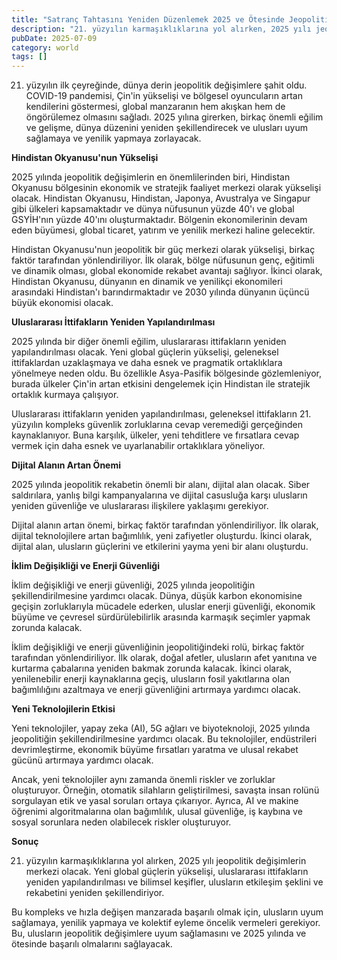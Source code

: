 ```yaml
---
title: "Satranç Tahtasını Yeniden Düzenlemek 2025 ve Ötesinde Jeopolitik Değişimler"
description: "21. yüzyılın karmaşıklıklarına yol alırken, 2025 yılı jeopolitik değişimlerin merkezi olacak. Yeni global güçlerin yükselişi, uluslararası ittifakların yeniden yapılandırılması ve bilimsel keşifler..."
pubDate: 2025-07-09
category: world
tags: []
---
```

21. yüzyılın ilk çeyreğinde, dünya derin jeopolitik değişimlere şahit oldu. COVID-19 pandemisi, Çin'in yükselişi ve bölgesel oyuncuların artan kendilerini göstermesi, global manzaranın hem akışkan hem de öngörülemez olmasını sağladı. 2025 yılına girerken, birkaç önemli eğilim ve gelişme, dünya düzenini yeniden şekillendirecek ve ulusları uyum sağlamaya ve yenilik yapmaya zorlayacak.

**Hindistan Okyanusu'nun Yükselişi**

2025 yılında jeopolitik değişimlerin en önemlilerinden biri, Hindistan Okyanusu bölgesinin ekonomik ve stratejik faaliyet merkezi olarak yükselişi olacak. Hindistan Okyanusu, Hindistan, Japonya, Avustralya ve Singapur gibi ülkeleri kapsamaktadır ve dünya nüfusunun yüzde 40'ı ve global GSYİH'nın yüzde 40'ını oluşturmaktadır. Bölgenin ekonomilerinin devam eden büyümesi, global ticaret, yatırım ve yenilik merkezi haline gelecektir.

Hindistan Okyanusu'nun jeopolitik bir güç merkezi olarak yükselişi, birkaç faktör tarafından yönlendiriliyor. İlk olarak, bölge nüfusunun genç, eğitimli ve dinamik olması, global ekonomide rekabet avantajı sağlıyor. İkinci olarak, Hindistan Okyanusu, dünyanın en dinamik ve yenilikçi ekonomileri arasındaki Hindistan'ı barındırmaktadır ve 2030 yılında dünyanın üçüncü büyük ekonomisi olacak.

**Uluslararası İttifakların Yeniden Yapılandırılması**

2025 yılında bir diğer önemli eğilim, uluslararası ittifakların yeniden yapılandırılması olacak. Yeni global güçlerin yükselişi, geleneksel ittifaklardan uzaklaşmaya ve daha esnek ve pragmatik ortaklıklara yönelmeye neden oldu. Bu özellikle Asya-Pasifik bölgesinde gözlemleniyor, burada ülkeler Çin'in artan etkisini dengelemek için Hindistan ile stratejik ortaklık kurmaya çalışıyor.

Uluslararası ittifakların yeniden yapılandırılması, geleneksel ittifakların 21. yüzyılın kompleks güvenlik zorluklarına cevap veremediği gerçeğinden kaynaklanıyor. Buna karşılık, ülkeler, yeni tehditlere ve fırsatlara cevap vermek için daha esnek ve uyarlanabilir ortaklıklara yöneliyor.

**Dijital Alanın Artan Önemi**

2025 yılında jeopolitik rekabetin önemli bir alanı, dijital alan olacak. Siber saldırılara, yanlış bilgi kampanyalarına ve dijital casusluğa karşı ulusların yeniden güvenliğe ve uluslararası ilişkilere yaklaşımı gerekiyor.

Dijital alanın artan önemi, birkaç faktör tarafından yönlendiriliyor. İlk olarak, dijital teknolojilere artan bağımlılık, yeni zafiyetler oluşturdu. İkinci olarak, dijital alan, ulusların güçlerini ve etkilerini yayma yeni bir alanı oluşturdu.

**İklim Değişikliği ve Enerji Güvenliği**

İklim değişikliği ve enerji güvenliği, 2025 yılında jeopolitiğin şekillendirilmesine yardımcı olacak. Dünya, düşük karbon ekonomisine geçişin zorluklarıyla mücadele ederken, uluslar enerji güvenliği, ekonomik büyüme ve çevresel sürdürülebilirlik arasında karmaşık seçimler yapmak zorunda kalacak.

İklim değişikliği ve enerji güvenliğinin jeopolitiğindeki rolü, birkaç faktör tarafından yönlendiriliyor. İlk olarak, doğal afetler, ulusların afet yanıtına ve kurtarma çabalarına yeniden bakmak zorunda kalacak. İkinci olarak, yenilenebilir enerji kaynaklarına geçiş, ulusların fosil yakıtlarına olan bağımlılığını azaltmaya ve enerji güvenliğini artırmaya yardımcı olacak.

**Yeni Teknolojilerin Etkisi**

Yeni teknolojiler, yapay zeka (AI), 5G ağları ve biyoteknoloji, 2025 yılında jeopolitiğin şekillendirilmesine yardımcı olacak. Bu teknolojiler, endüstrileri devrimleştirme, ekonomik büyüme fırsatları yaratma ve ulusal rekabet gücünü artırmaya yardımcı olacak.

Ancak, yeni teknolojiler aynı zamanda önemli riskler ve zorluklar oluşturuyor. Örneğin, otomatik silahların geliştirilmesi, savaşta insan rolünü sorgulayan etik ve yasal soruları ortaya çıkarıyor. Ayrıca, AI ve makine öğrenimi algoritmalarına olan bağımlılık, ulusal güvenliğe, iş kaybına ve sosyal sorunlara neden olabilecek riskler oluşturuyor.

**Sonuç**

21. yüzyılın karmaşıklıklarına yol alırken, 2025 yılı jeopolitik değişimlerin merkezi olacak. Yeni global güçlerin yükselişi, uluslararası ittifakların yeniden yapılandırılması ve bilimsel keşifler, ulusların etkileşim şeklini ve rekabetini yeniden şekillendiriyor.

Bu kompleks ve hızla değişen manzarada başarılı olmak için, ulusların uyum sağlamaya, yenilik yapmaya ve kolektif eyleme öncelik vermeleri gerekiyor. Bu, ulusların jeopolitik değişimlere uyum sağlamasını ve 2025 yılında ve ötesinde başarılı olmalarını sağlayacak.
